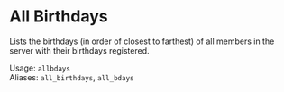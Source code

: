 <h1>All Birthdays</h1>
Lists the birthdays (in order of closest to farthest) of all members in the server with their birthdays registered.<br>

Usage:  <code>allbdays</code><br>
Aliases: <code>all_birthdays</code>, <code>all_bdays</code>
